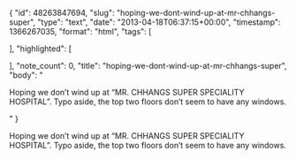 {
  "id": 48263847694,
  "slug": "hoping-we-dont-wind-up-at-mr-chhangs-super",
  "type": "text",
  "date": "2013-04-18T06:37:15+00:00",
  "timestamp": 1366267035,
  "format": "html",
  "tags": [

  ],
  "highlighted": [

  ],
  "note_count": 0,
  "title": "hoping-we-dont-wind-up-at-mr-chhangs-super",
  "body": "<p>Hoping we don&rsquo;t wind up at &ldquo;MR. CHHANGS SUPER SPECIALITY HOSPITAL&rdquo;. Typo aside, the top two floors don&rsquo;t seem to have any windows.</p>"
}

<p>Hoping we don&rsquo;t wind up at &ldquo;MR. CHHANGS SUPER SPECIALITY HOSPITAL&rdquo;. Typo aside, the top two floors don&rsquo;t seem to have any windows.</p>